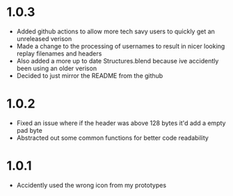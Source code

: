 # 1.0.3
- Added github actions to allow more tech savy users to quickly get an unreleased verison
- Made a change to the processing of usernames to result in nicer looking replay filenames and headers
- Also added a more up to date Structures.blend because ive accidently been using an older verison
- Decided to just mirror the README from the github 

# 1.0.2
- Fixed an issue where if the header was above 128 bytes it'd add a empty pad byte
- Abstracted out some common functions for better code readability

# 1.0.1
- Accidently used the wrong icon from my prototypes